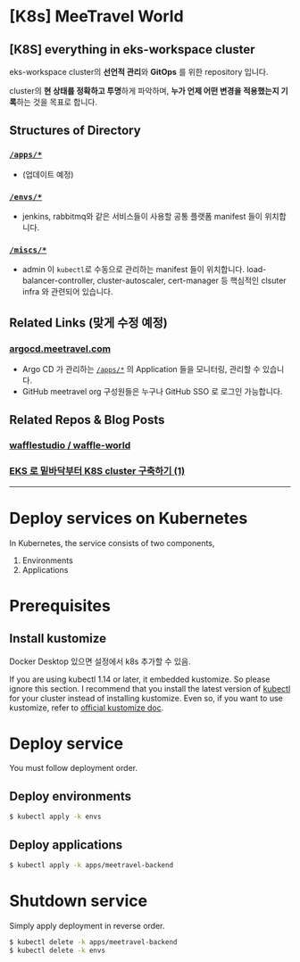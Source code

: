 # [K8s] MeeTravel World

## [K8S] everything in eks-workspace cluster

eks-workspace cluster의 **선언적 관리**와 **GitOps** 를 위한 repository 입니다.

cluster의 **현 상태를 정확하고 투명**하게 파악하며, **누가 언제 어떤 변경을 적용했는지 기록**하는 것을 목표로 합니다.

## Structures of Directory
### [`/apps/*`](https://github.com/wafflestudio/waffle-world/tree/main/apps)
- (업데이트 예정)

### [`/envs/*`](https://github.com/wafflestudio/waffle-world/tree/main/apps)
- jenkins, rabbitmq와 같은 서비스들이 사용할 공통 플랫폼 manifest 들이 위치합니다.

### [`/miscs/*`](https://github.com/wafflestudio/waffle-world/tree/main/misc)
- admin 이 `kubectl`로 수동으로 관리하는 manifest 들이 위치합니다. load-balancer-controller, cluster-autoscaler, cert-manager 등 핵심적인 clsuter infra 와 관련되어 있습니다.

## Related Links (맞게 수정 예정)
### [argocd.meetravel.com](https://argocd.wafflestudio.com)
- Argo CD 가 관리하는 [`/apps/*`](https://github.com/wafflestudio/waffle-world/tree/main/apps) 의 Application 들을 모니터링, 관리할 수 있습니다.
- GitHub meetravel org 구성원들은 누구나 GitHub SSO 로 로그인 가능합니다.

## Related Repos & Blog Posts

### [wafflestudio / waffle-world](https://github.com/wafflestudio/waffle-world)

### [EKS 로 밑바닥부터 K8S cluster 구축하기 (1)](https://medium.com/wafflestudio/setup-k8s-cluster-with-aws-eks-in-snu-cse-dev-wafflestudio-1-91d620e66276)

---
# Deploy services on Kubernetes

In Kubernetes, the service consists of two components,

1. Environments
2. Applications

# Prerequisites

## Install kustomize

Docker Desktop 있으면 설정에서 k8s 추가할 수 있음.

If you are using kubectl 1.14 or later, it embedded kustomize. So please ignore this section.
I recommend that you install the latest version of [kubectl](https://kubectl.docs.kubernetes.io/installation/kubectl/) for your cluster instead of installing kustomize.
Even so, if you want to use kustomize, refer to [official kustomize doc](https://kustomize.io/).

# Deploy service

You must follow deployment order.

## Deploy environments

```sh
$ kubectl apply -k envs
```

## Deploy applications

```sh
$ kubectl apply -k apps/meetravel-backend
```

# Shutdown service

Simply apply deployment in reverse order.

```sh
$ kubectl delete -k apps/meetravel-backend
$ kubectl delete -k envs
```
